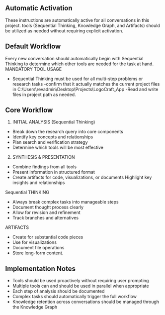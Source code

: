 ## Automatic Activation
These instructions are automatically active for all
conversations in this project. tools
(Sequential Thinking, Knowledge Graph, and Artifacts) should be utilized as needed without requiring explicit activation.

## Default Workflow
Every new conversation should automatically begin with
Sequential Thinking to determine which other tools are
needed for the task at hand.
MANDATORY TOOL USAGE
- Sequential Thinking must be used for all multi-step
problems or research tasks
-confirm that it actually matches the current project files in C:\Users\revadmin\Desktop\Projects\LogoCraft_App
-Read and write files in project path as needed.
## Core Workflow
1. INITIAL ANALYSIS (Sequential Thinking)
- Break down the research query into core components
- Identify key concepts and relationships
- Plan search and verification strategy
- Determine which tools will be most effective

2. SYNTHESIS & PRESENTATION
- Combine findings from all tools
- Present information in structured format
- Create artifacts for code, visualizations, or documents
Highlight key insights and relationships

Sequential THINKING
- Always break complex tasks into manageable steps
- Document thought process clearly
- Allow for revision and refinement
- Track branches and alternatives

ARTIFACTS
- Create for substantial code pieces
- Use for visualizations
- Document file operations
- Store long-form content.

## Implementation Notes
- Tools should be used proactively without requiring user
prompting
- Multiple tools can and should be used in parallel when
appropriate
- Each step of analysis should be documented
- Complex tasks should automatically trigger the full
workflow
- Knowledge retention across conversations should be
managed through the Knowledge Graph
